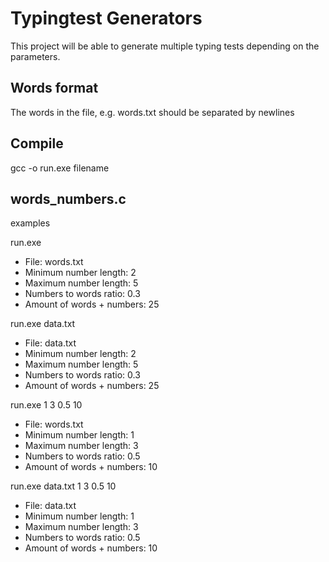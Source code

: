 # Typingtest Generators
This project will be able to generate multiple typing tests depending on the parameters.

## Words format
The words in the file, e.g. words.txt should be separated by newlines
## Compile
gcc -o run.exe filename
## words_numbers.c
examples  
  
run.exe
- File: words.txt
- Minimum number length: 2
- Maximum number length: 5
- Numbers to words ratio: 0.3
- Amount of words + numbers: 25

run.exe data.txt
- File: data.txt
- Minimum number length: 2
- Maximum number length: 5
- Numbers to words ratio: 0.3
- Amount of words + numbers: 25

run.exe 1 3 0.5 10
- File: words.txt
- Minimum number length: 1
- Maximum number length: 3
- Numbers to words ratio: 0.5
- Amount of words + numbers: 10

run.exe data.txt 1 3 0.5 10
- File: data.txt
- Minimum number length: 1
- Maximum number length: 3
- Numbers to words ratio: 0.5
- Amount of words + numbers: 10

